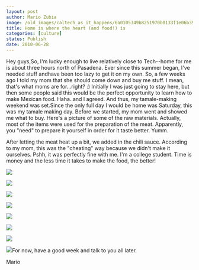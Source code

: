 ```yaml
---
layout: post
author: Mario Zubia
image: /old_images/caltech_as_it_happens/6a0105349b8251970b0133f1e06b39970b.jpg
title: Home is where the heart (and food!) is
categories: [culture]
status: Publish
date: 2010-06-28
---
```


Hey guys,So, I'm lucky enough to live relatively close to Tech--home for me is about three hours north of Pasadena. Ever since this summer began, I've needed stuff andhave been too lazy to get it on my own. So, a few weeks ago I told my mom that she should come down and buy me stuff. I mean, that's what moms are for...right? :) Initially I was just going to stay here, but then some people said this would be the perfect opportunity to learn how to make Mexican food. Haha..and I agreed. And thus, my tamale-making weekend was set.Since the only full day I would be home was Saturday, this was my tamale making day. Before we started, my mom went and showed me what to buy. Here's a picture of some of the raw materials. Actually, most of the items were used for the preparation of the meat. Apparently, you "need" to prepare it yourself in order for it taste better. Yumm.

After letting the meat heat up a bit, we added in the chili sauce. According to my mom, this was the "cheating" way because we didn't make it ourselves. Pshh, it was perfectly fine with me. I'm a college student. Time is money and the less time it takes to make the food, the better!

![](/old_images/caltech_as_it_happens/6a0105349b8251970b0133f1e06cda970b.jpg)

![](/old_images/caltech_as_it_happens/6a0105349b8251970b0133f1e06e10970b.jpg)

![](/old_images/caltech_as_it_happens/6a0105349b8251970b01348505f865970c.jpg)

![](/old_images/caltech_as_it_happens/6a0105349b8251970b01348505f9bf970c.jpg)

![](/old_images/caltech_as_it_happens/6a0105349b8251970b01348505fe29970c.jpg)

![](/old_images/caltech_as_it_happens/6a0105349b8251970b0133f1e07fed970b.jpg)

![](/old_images/caltech_as_it_happens/6a0105349b8251970b0133f1e0868f970b.jpg)

![](/old_images/caltech_as_it_happens/6a0105349b8251970b0133f1e5d0c8970b.jpg)For now, have a good week and talk to you all later.

Mario
